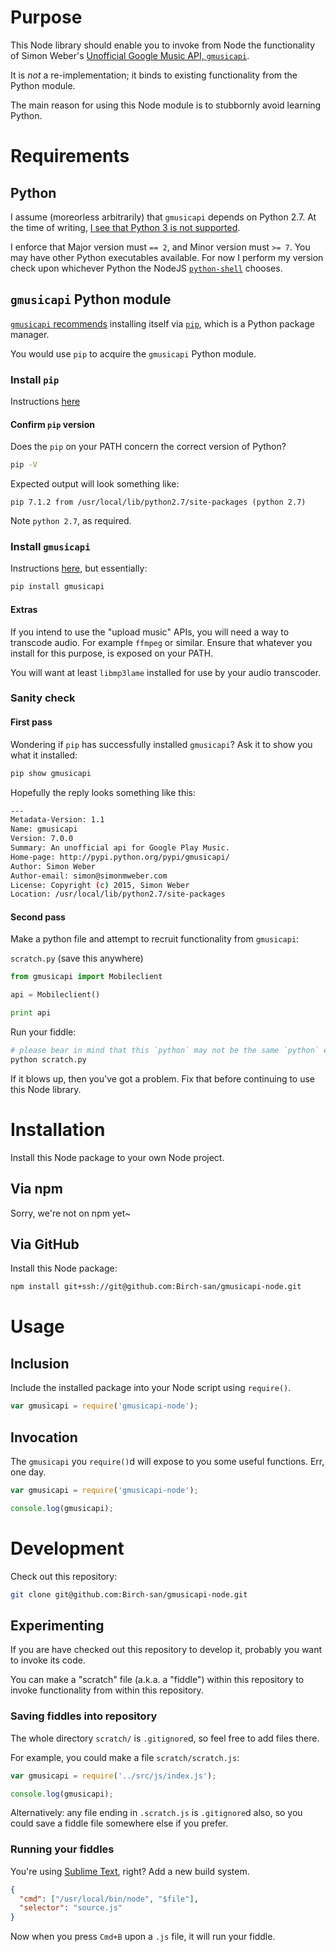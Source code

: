 # Purpose
This Node library should enable you to invoke from Node the functionality of Simon Weber's [Unofficial Google Music API, `gmusicapi`](https://github.com/simon-weber/gmusicapi).

It is _not_ a re-implementation; it binds to existing functionality from the Python module.

The main reason for using this Node module is to stubbornly avoid learning Python.

# Requirements
## Python
I assume (moreorless arbitrarily) that `gmusicapi` depends on Python 2.7. At the time of writing, [I see that Python 3 is not supported](https://github.com/simon-weber/gmusicapi/pull/312).

I enforce that Major version must `== 2`, and Minor version must `>= 7`. You may have other Python executables available. For now I perform my version check upon whichever Python the NodeJS [`python-shell`](https://github.com/extrabacon/python-shell) chooses.

## `gmusicapi` Python module
[`gmusicapi` recommends](https://unofficial-google-music-api.readthedocs.org/en/latest/usage.html#usage) installing itself via [`pip`](https://pip.pypa.io/en/latest/), which is a Python package manager.

You would use `pip` to acquire the `gmusicapi` Python module.

### Install `pip`
Instructions [here](https://pip.pypa.io/en/latest/installing/)

#### Confirm `pip` version
Does the `pip` on your PATH concern the correct version of Python?

```bash
pip -V
```

Expected output will look something like:

```
pip 7.1.2 from /usr/local/lib/python2.7/site-packages (python 2.7)
```

Note `python 2.7`, as required.

### Install `gmusicapi`
Instructions [here](https://unofficial-google-music-api.readthedocs.org/en/latest/usage.html#usage), but essentially:

```bash
pip install gmusicapi
```

#### Extras
If you intend to use the "upload music" APIs, you will need a way to transcode audio. For example `ffmpeg` or similar. Ensure that whatever you install for this purpose, is exposed on your PATH.

You will want at least `libmp3lame` installed for use by your audio transcoder.

### Sanity check
#### First pass
Wondering if `pip` has successfully installed `gmusicapi`? Ask it to show you what it installed:

```bash
pip show gmusicapi
```

Hopefully the reply looks something like this:

```bash
---
Metadata-Version: 1.1
Name: gmusicapi
Version: 7.0.0
Summary: An unofficial api for Google Play Music.
Home-page: http://pypi.python.org/pypi/gmusicapi/
Author: Simon Weber
Author-email: simon@simonmweber.com
License: Copyright (c) 2015, Simon Weber
Location: /usr/local/lib/python2.7/site-packages
```

#### Second pass
Make a python file and attempt to recruit functionality from `gmusicapi`:

`scratch.py` (save this anywhere)
```python
from gmusicapi import Mobileclient

api = Mobileclient()

print api
```

Run your fiddle:

```bash
# please bear in mind that this `python` may not be the same `python` executable that this Node library selects
python scratch.py
```

If it blows up, then you've got a problem. 
Fix that before continuing to use this Node library.

# Installation
Install this Node package to your own Node project.

## Via npm
Sorry, we're not on npm yet~

## Via GitHub
Install this Node package:

```bash
npm install git+ssh://git@github.com:Birch-san/gmusicapi-node.git
```

# Usage
## Inclusion
Include the installed package into your Node script using `require()`.

```js
var gmusicapi = require('gmusicapi-node');
```

## Invocation
The `gmusicapi` you `require()`d will expose to you some useful functions. Err, one day.

```js
var gmusicapi = require('gmusicapi-node');

console.log(gmusicapi);
```

# Development
Check out this repository:

```bash
git clone git@github.com:Birch-san/gmusicapi-node.git
```

## Experimenting
If you are have checked out this repository to develop it, probably you want to invoke its code.

You can make a "scratch" file (a.k.a. a "fiddle") within this repository to invoke functionality from within this repository.

### Saving fiddles into repository
The whole directory `scratch/` is `.gitignore`d, so feel free to add files there.

For example, you could make a file `scratch/scratch.js`:

```js
var gmusicapi = require('../src/js/index.js');

console.log(gmusicapi);
```

Alternatively: any file ending in `.scratch.js` is `.gitignore`d also, so you could save a fiddle file somewhere else if you prefer.

### Running your fiddles

You're using [Sublime Text](https://www.sublimetext.com/3), right? Add a new build system.

```json
{   
  "cmd": ["/usr/local/bin/node", "$file"],   
  "selector": "source.js"   
}
```

Now when you press `Cmd+B` upon a `.js` file, it will run your fiddle.